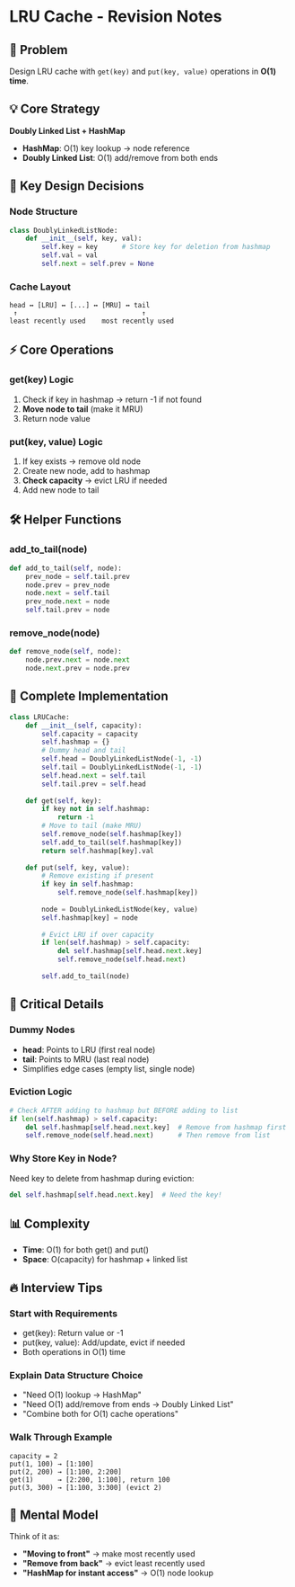 # LRU Cache - Revision Notes

## 🎯 Problem
Design LRU cache with `get(key)` and `put(key, value)` operations in **O(1) time**.

## 💡 Core Strategy
**Doubly Linked List + HashMap**
- **HashMap**: O(1) key lookup → node reference
- **Doubly Linked List**: O(1) add/remove from both ends

## 🔑 Key Design Decisions

### **Node Structure**
```python
class DoublyLinkedListNode:
    def __init__(self, key, val):
        self.key = key      # Store key for deletion from hashmap
        self.val = val
        self.next = self.prev = None
```

### **Cache Layout**
```
head ↔ [LRU] ↔ [...] ↔ [MRU] ↔ tail
 ↑                               ↑
least recently used    most recently used
```

## ⚡ Core Operations

### **get(key) Logic**
1. Check if key in hashmap → return -1 if not found
2. **Move node to tail** (make it MRU)
3. Return node value

### **put(key, value) Logic**
1. If key exists → remove old node
2. Create new node, add to hashmap
3. **Check capacity** → evict LRU if needed
4. Add new node to tail

## 🛠 Helper Functions

### **add_to_tail(node)**
```python
def add_to_tail(self, node):
    prev_node = self.tail.prev
    node.prev = prev_node
    node.next = self.tail
    prev_node.next = node
    self.tail.prev = node
```

### **remove_node(node)**
```python
def remove_node(self, node):
    node.prev.next = node.next
    node.next.prev = node.prev
```

## 📝 Complete Implementation
```python
class LRUCache:
    def __init__(self, capacity):
        self.capacity = capacity
        self.hashmap = {}
        # Dummy head and tail
        self.head = DoublyLinkedListNode(-1, -1)
        self.tail = DoublyLinkedListNode(-1, -1)
        self.head.next = self.tail
        self.tail.prev = self.head
    
    def get(self, key):
        if key not in self.hashmap:
            return -1
        # Move to tail (make MRU)
        self.remove_node(self.hashmap[key])
        self.add_to_tail(self.hashmap[key])
        return self.hashmap[key].val
    
    def put(self, key, value):
        # Remove existing if present
        if key in self.hashmap:
            self.remove_node(self.hashmap[key])
        
        node = DoublyLinkedListNode(key, value)
        self.hashmap[key] = node
        
        # Evict LRU if over capacity
        if len(self.hashmap) > self.capacity:
            del self.hashmap[self.head.next.key]
            self.remove_node(self.head.next)
        
        self.add_to_tail(node)
```

## 🚨 Critical Details

### **Dummy Nodes**
- **head**: Points to LRU (first real node)
- **tail**: Points to MRU (last real node)
- Simplifies edge cases (empty list, single node)

### **Eviction Logic**
```python
# Check AFTER adding to hashmap but BEFORE adding to list
if len(self.hashmap) > self.capacity:
    del self.hashmap[self.head.next.key]  # Remove from hashmap first
    self.remove_node(self.head.next)      # Then remove from list
```

### **Why Store Key in Node?**
Need key to delete from hashmap during eviction:
```python
del self.hashmap[self.head.next.key]  # Need the key!
```

## 📊 Complexity
- **Time**: O(1) for both get() and put()
- **Space**: O(capacity) for hashmap + linked list

## 🔥 Interview Tips

### **Start with Requirements**
- get(key): Return value or -1
- put(key, value): Add/update, evict if needed
- Both operations in O(1) time

### **Explain Data Structure Choice**
- "Need O(1) lookup → HashMap"
- "Need O(1) add/remove from ends → Doubly Linked List"
- "Combine both for O(1) cache operations"

### **Walk Through Example**
```
capacity = 2
put(1, 100) → [1:100]
put(2, 200) → [1:100, 2:200]
get(1)      → [2:200, 1:100], return 100
put(3, 300) → [1:100, 3:300] (evict 2)
```

## 💭 Mental Model
Think of it as:
- **"Moving to front"** → make most recently used
- **"Remove from back"** → evict least recently used
- **"HashMap for instant access"** → O(1) node lookup

